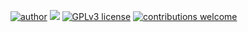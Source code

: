 [![author](https://img.shields.io/badge/author-felipesantos-informational?style=flat&logo=<LOGO_NAME>&logoColor=white&color=2bbc8a)](https://www.linkedin.com/in/felipealvessantos) [![](https://img.shields.io/badge/python-3.7+-blue.svg)](https://www.python.org/downloads/release/python-365/) [![GPLv3 license](https://img.shields.io/badge/License-GPLv3-blue.svg)](http://perso.crans.org/besson/LICENSE.html) [![contributions welcome](https://img.shields.io/badge/contributions-welcome-brightgreen.svg?style=flat)](https://github.com/carlosfab/data_science/issues)
